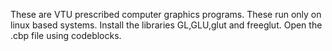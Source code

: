 These are VTU prescribed computer graphics programs.
These run only on linux based systems. Install the libraries GL,GLU,glut and freeglut.
Open the .cbp file using codeblocks.
